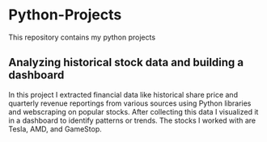 # Python-Projects
This repository contains my python projects
## Analyzing historical stock data and building a dashboard

In this project I extracted financial data like historical share price and quarterly revenue reportings from various sources using Python libraries and webscraping on popular stocks. After collecting this data I visualized it in a dashboard to identify patterns or trends. The stocks I worked with are Tesla, AMD, and GameStop.
